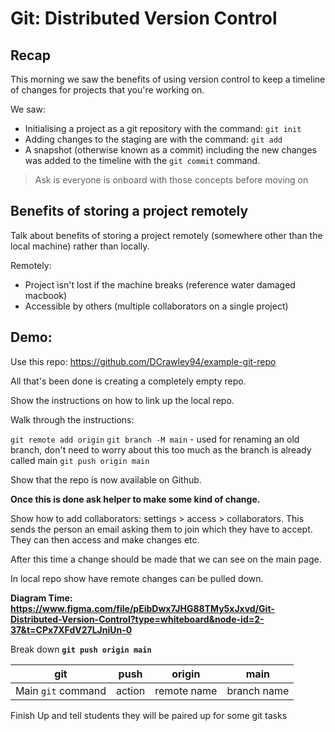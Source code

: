 # Git: Distributed Version Control

## Recap

This morning we saw the benefits of using version control to keep a timeline of changes for projects that you're working on.

We saw:

- Initialising a project as a git repository with the command: `git init`
- Adding changes to the staging are with the command: `git add`
- A snapshot (otherwise known as a commit) including the new changes was added to the timeline with the `git commit` command.

> Ask is everyone is onboard with those concepts before moving on

## Benefits of storing a project remotely

Talk about benefits of storing a project remotely (somewhere other than the local machine) rather than locally.

Remotely:

- Project isn't lost if the machine breaks (reference water damaged macbook)
- Accessible by others (multiple collaborators on a single project)

## Demo:

Use this repo: https://github.com/DCrawley94/example-git-repo

All that's been done is creating a completely empty repo.

Show the instructions on how to link up the local repo.

Walk through the instructions:

`git remote add origin`
`git branch -M main` - used for renaming an old branch, don't need to worry about this too much as the branch is already called main
`git push origin main`

Show that the repo is now available on Github.

**Once this is done ask helper to make some kind of change.**

Show how to add collaborators: settings > access > collaborators. This sends the person an email asking them to join which they have to accept. They can then access and make changes etc.

After this time a change should be made that we can see on the main page.

In local repo show have remote changes can be pulled down.

**Diagram Time: https://www.figma.com/file/pEibDwx7JHG88TMy5xJxvd/Git-Distributed-Version-Control?type=whiteboard&node-id=2-37&t=CPx7XFdV27LJniUn-0**

Break down **`git push origin main`**

| git                | push   | origin      | main        |
| ------------------ | ------ | ----------- | ----------- |
| Main `git` command | action | remote name | branch name |

Finish Up and tell students they will be paired up for some git tasks
